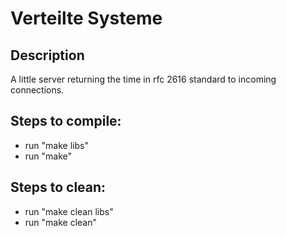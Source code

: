 # Verteilte Systeme
<h2>Description</h2>
A little server returning the time in rfc 2616 standard to incoming connections.
<h2>Steps to compile:</h2>
<ul>
	<li>run "make libs"</li>
	<li>run "make"</li>
</ul>
<h2>Steps to clean:</h2>
<ul>
	<li>run "make clean libs"</li>
	<li>run "make clean"</li>
</ul>
